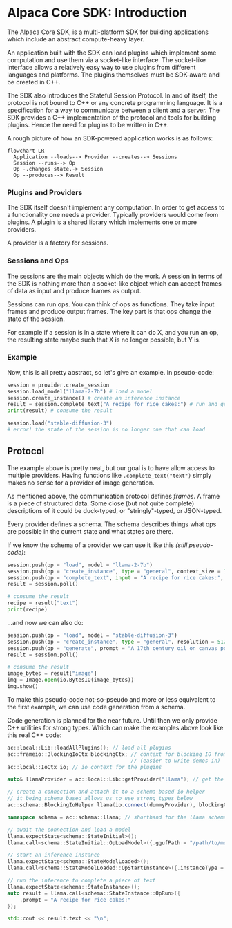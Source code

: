 # Alpaca Core SDK: Introduction

The Alpaca Core SDK, is a multi-platform SDK for building applications which include an abstract compute-heavy layer. 

An application built with the SDK can load plugins which implement some computation and use them via a socket-like interface. The socket-like interface allows a relatively easy way to use plugins from different languages and platforms. The plugins themselves must be SDK-aware and be created in C++.

The SDK also introduces the Stateful Session Protocol. In and of itself, the protocol is not bound to C++ or any concrete programming language. It is a specification for a way to communicate between a client and a server. The SDK provides a C++ implementation of the protocol and tools for building plugins. Hence the need for plugins to be written in C++.

A rough picture of how an SDK-powered application works is as follows:

```mermaid
flowchart LR
  Application --loads--> Provider --creates--> Sessions
  Session --runs--> Op
  Op -.changes state.-> Session 
  Op --produces--> Result  
```

### Plugins and Providers

The SDK itself doesn't implement any computation. In order to get access to a functionality one needs a provider. Typically providers would come from plugins. A plugin is a shared library which implements one or more providers. 

A provider is a factory for sessions. 

### Sessions and Ops

The sessions are the main objects which do the work. A session in terms of the SDK is nothing more than a socket-like object which can accept frames of data as input and produce frames as output.

Sessions can run ops. You can think of ops as functions. They take input frames and produce output frames. The key part is that ops change the state of the session. 

For example if a session is in a state where it can do X, and you run an op, the resulting state maybe such that X is no longer possible, but Y is.

### Example

Now, this is all pretty abstract, so let's give an example. In pseudo-code:

```python
session = provider.create_session
session.load_model("llama-2-7b") # load a model
session.create_instance() # create an inference instance
result = session.complete_text("A recipe for rice cakes:") # run and get result
print(result) # consume the result

session.load("stable-diffusion-3") 
# error! the state of the session is no longer one that can load 
```

## Protocol

The example above is pretty neat, but our goal is to have allow access to multiple providers. Having functions like `.complete_text("text")` simply makes no sense for a provider of image generation.

As mentioned above, the communication protocol defines *frames*. A frame is a piece of structured data. Some close (but not quite complete) descriptions of it could be duck-typed, or "stringly"-typed, or JSON-typed.

Every provider defines a schema. The schema describes things what ops are possible in the current state and what states are there.

If we know the schema of a provider we can use it like this *(still pseudo-code)*:

```python
session.push(op = "load", model = "llama-2-7b")
session.push(op = "create_instance", type = "general", context_size = 1024)
session.push(op = "complete_text", input = "A recipe for rice cakes:", max_tokens = 2000)
result = session.poll()

# consume the result
recipe = result["text"]
print(recipe)
```

...and now we can also do:

```python
session.push(op = "load", model = "stable-diffusion-3")
session.push(op = "create_instance", type = "general", resolution = 512)
session.push(op = "generate", prompt = "A 17th century oil on canvas portrait of Darth Vader") 
result = session.poll()

# consume the result
image_bytes = result["image"]
img = Image.open(io.BytesIO(image_bytes))
img.show()
```

To make this pseudo-code not-so-pseudo and more or less equivalent to the first example, we can use code generation from a schema.

Code generation is planned for the near future. Until then we only provide C++ utilities for strong types. Which can make the examples above look like this real C++ code:

```cpp
ac::local::Lib::loadAllPlugins(); // load all plugins
ac::frameio::BlockingIoCtx blockingCtx; // context for blocking IO from our side 
                                        // (easier to write demos in)
ac::local::IoCtx io; // io context for the plugins

auto& llamaProvider = ac::local::Lib::getProvider("llama"); // get the compute provider

// create a connection and attach it to a schema-based io helper
// it being schema based allows us to use strong types below
ac::schema::BlockingIoHelper llama(io.connect(dummyProvider), blockingCtx); 

namespace schema = ac::schema::llama; // shorthand for the llama schema

// await the connection and load a model
llama.expectState<schema::StateInitial>();
llama.call<schema::StateInitial::OpLoadModel>({.ggufPath = "/path/to/model.gguf"});

// start an inference instance
llama.expectState<schema::StateModelLoaded>();
llama.call<schema::StateModelLoaded::OpStartInstance>({.instanceType = "general"});

// run the inference to complete a piece of text
llama.expectState<schema::StateInstance>();
auto result = llama.call<schema::StateInstance::OpRun>({
    .prompt = "A recipe for rice cakes:"
});

std::cout << result.text << "\n";
```
